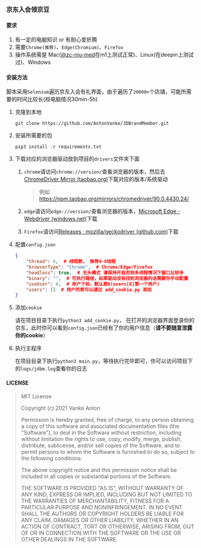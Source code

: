 ### 京东入会领京豆

#### 要求

1.  有一定的电脑知识 or 有耐心爱折腾
2.  需要`Chrome(推荐)`、`Edge(Chromium)`、`Firefox`
3.  操作系统需是 Mac([@zc-nju-med](https://github.com/AntonVanke/JDBrandMember/issues/18#issuecomment-830028426)在m1上测试正常)、Linux(在deepin上测试过)、Windows

#### 安装方法

脚本采用`Selenium`遍历京东入会有礼界面，由于遍历了`20000+`个店铺，可能所需要的时间比较长(视电脑情况30min-5h)

1.  克隆到本地

    ```shell
    git clone https://github.com/AntonVanke/JDBrandMember.git
    ```

2.  安装所需要的包

    ```shell
    pip3 install -r requirements.txt
    ```

3.  下载对应的浏览器驱动放到项目的`drivers`文件夹下面

    1.  `chrome`请访问`chrome://version/`查看浏览器的版本，然后去[ChromeDriver Mirror (taobao.org)](https://npm.taobao.org/mirrors/chromedriver/)下载对应的版本/系统驱动

        >   例如 <https://npm.taobao.org/mirrors/chromedriver/90.0.4430.24/>

    2.  `edge`请访问`edge://version/`查看浏览器的版本，[Microsoft Edge - Webdriver (windows.net)](https://msedgewebdriverstorage.z22.web.core.windows.net/)下载

    3.  `Firefox`请访问[Releases · mozilla/geckodriver (github.com)](https://github.com/mozilla/geckodriver/releases/)下载

4.  配置`config.json`

    ```json
    {
        "thread": 6,  # 线程数， 推荐4-8线程
        "browserType": "Chrome",  # Chrome/Edge/Firefox
        "headless": true,  # 无头模式 请保持开启否则多线程情况下窗口比较多
        "binary": "",  # 可执行路径，如果驱动没有找到浏览器的话需要你手动配置
        "useUser": 0,  # 用户下标，默认是0(users[0]第一个用户)
        "users": []  # 用户列表可以通过 add_cookie.py 添加
    }
    ```

5.  添加`cookie`

    请在项目目录下执行`python3 add_cookie.py`， 在打开的浏览器界面登录你的京东，此时你可以看到`config.json`已经有了你的用户信息（**请不要随意泄露你的cookie**）

6.  执行主程序

    在项目目录下执行`python3 main.py`，等待执行完毕即可，你可以访问项目下的`logs/jdbm.log`查看你的日志

####  LICENSE

>  
>   MIT License
>   
>   Copyright (c) 2021 Vanke Anton
>   
>   Permission is hereby granted, free of charge, to any person obtaining a copy
>   of this software and associated documentation files (the "Software"), to deal
>   in the Software without restriction, including without limitation the rights
>   to use, copy, modify, merge, publish, distribute, sublicense, and/or sell
>   copies of the Software, and to permit persons to whom the Software is
>   furnished to do so, subject to the following conditions:
>   
>   The above copyright notice and this permission notice shall be included in all
>   copies or substantial portions of the Software.
>   
>   THE SOFTWARE IS PROVIDED "AS IS", WITHOUT WARRANTY OF ANY KIND, EXPRESS OR
>   IMPLIED, INCLUDING BUT NOT LIMITED TO THE WARRANTIES OF MERCHANTABILITY,
>   FITNESS FOR A PARTICULAR PURPOSE AND NONINFRINGEMENT. IN NO EVENT SHALL THE
>   AUTHORS OR COPYRIGHT HOLDERS BE LIABLE FOR ANY CLAIM, DAMAGES OR OTHER
>   LIABILITY, WHETHER IN AN ACTION OF CONTRACT, TORT OR OTHERWISE, ARISING FROM,
>   OUT OF OR IN CONNECTION WITH THE SOFTWARE OR THE USE OR OTHER DEALINGS IN THE
>   SOFTWARE.
>   